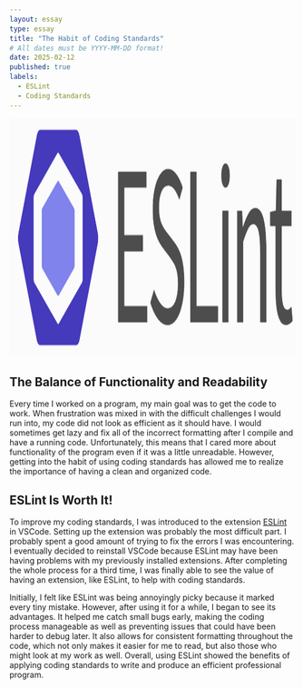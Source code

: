 ```yaml
---
layout: essay
type: essay
title: "The Habit of Coding Standards"
# All dates must be YYYY-MM-DD format!
date: 2025-02-12
published: true
labels:
  - ESLint
  - Coding Standards
---
```


<img width="800" height="420" class="rounded d-block mx-auto" src="../img/eslint_image.png">

## The Balance of Functionality and Readability 
Every time I worked on a program, my main goal was to get the code to work. When frustration was mixed in with the difficult challenges I would run into, my code did not look as efficient as it should have. I would sometimes get lazy and fix all of the incorrect formatting after I compile and have a running code. Unfortunately, this means that I cared more about functionality of the program even if it was a little unreadable. However, getting into the habit of using coding standards has allowed me to realize the importance of having a clean and organized code. 

## ESLint Is Worth It!

To improve my coding standards, I was introduced to the extension [ESLint](https://eslint.org/) in VSCode. Setting up the extension was probably the most difficult part. I probably spent a good amount of trying to fix the errors I was encountering. I eventually decided to reinstall VSCode because ESLint may have been having problems with my previously installed extensions. After completing the whole process for a third time, I was finally able to see the value of having an extension, like ESLint, to help with coding standards.

Initially, I felt like ESLint was being annoyingly picky because it marked every tiny mistake. However, after using it for a while, I began to see its advantages. It helped me catch small bugs early, making the coding process manageable as well as preventing issues that could have been harder to debug later. It also allows for consistent formatting throughout the code, which not only makes it easier for me to read, but also those who might look at my work as well. Overall, using ESLint showed the benefits of applying coding standards to write and produce an efficient professional program.
